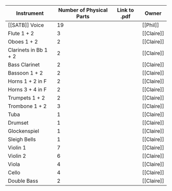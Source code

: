 | Instrument            | Number of Physical Parts | Link to .pdf | Owner      |
| --------------------- | ------------------------ | ------------ | ---------- |
| [[SATB]] Voice        | 19                       |              | [[Phil]]   |
| Flute 1 + 2           | 3                        |              | [[Claire]] |
| Oboes 1 + 2           | 2                        |              | [[Claire]] |
| Clarinets in Bb 1 + 2 | 2                        |              | [[Claire]] |
| Bass Clarinet         | 2                        |              | [[Claire]] |
| Bassoon 1 + 2         | 2                        |              | [[Claire]] |
| Horns 1 + 2 in F      | 2                        |              | [[Claire]] |
| Horns 3 + 4 in F      | 2                        |              | [[Claire]] |
| Trumpets 1 + 2        | 2                        |              | [[Claire]] |
| Trombone 1 + 2        | 3                        |              | [[Claire]] |
| Tuba                  | 1                        |              | [[Claire]] |
| Drumset               | 1                        |              | [[Claire]] |
| Glockenspiel          | 1                        |              | [[Claire]] |
| Sleigh Bells          | 1                        |              | [[Claire]] |
| Violin 1              | 7                        |              | [[Claire]] |
| Violin 2              | 6                        |              | [[Claire]] |
| Viola                 | 4                        |              | [[Claire]] |
| Cello                 | 4                        |              | [[Claire]] |
| Double Bass           | 2                        |              | [[Claire]] |
